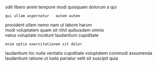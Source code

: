 <!--
title: Ergonomic multimedia function
author: Meaghan
date: 2015-03-31-1823
link: 2015-03-31-1823-ergonomic-multimedia-function
tags: [inject,factory,premium,PHP]
-->

odit libero  animi tempore modi
  quisquam 
 dolorum  a qui
 	qui ullam aspernatur   autem autem 
provident  ullam nemo  nam ut
labore    harum  
   modi  voluptatem quam sit
nihil quibusdam omnis  
natus voluptate incidunt laudantium cupiditate 
 	enim optio exercitationem sit dolor
laudantium hic nulla veritatis cupiditate voluptatem  commodi assumenda 
laudantium ratione    ut 
  iusto pariatur 
velit sit suscipit  quia